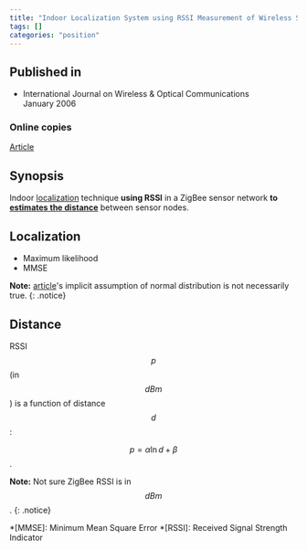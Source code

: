 ```yaml
---
title: "Indoor Localization System using RSSI Measurement of Wireless Sensor Network based on ZigBee Standard (2006)"
tags: []
categories: "position"
---
```


## Published in
- International Journal on Wireless & Optical Communications    
January 2006

### Online copies
[Article][article_link]

## Synopsis
Indoor [localization](#localization) technique **using RSSI** in a ZigBee sensor network **to [estimates the distance](#distance)** between sensor nodes.  

## Localization
- Maximum likelihood
- MMSE

**Note:** [article][article_link]'s implicit assumption of normal distribution is not necessarily true.
{: .notice}

## Distance
RSSI $$p$$ (in $$\mathit{dB}m$$) is a function of distance $$d$$:

$$\mathit{p} = \alpha\ln{d} + \beta$$.

**Note:** Not sure ZigBee RSSI is in $$\mathit{dB}m$$.
{: .notice}

[article_link]: http://citeseerx.ist.psu.edu/viewdoc/download?doi=10.1.1.105.4355&rep=rep1&type=pdf

*[MMSE]: Minimum Mean Square Error
*[RSSI]: Received Signal Strength Indicator